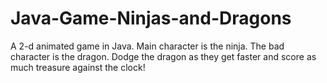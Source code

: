 # Java-Game-Ninjas-and-Dragons
A 2-d animated game in Java.
Main character is the ninja.
The bad character is the dragon.
Dodge the dragon as they get faster and score as much treasure against the clock!
